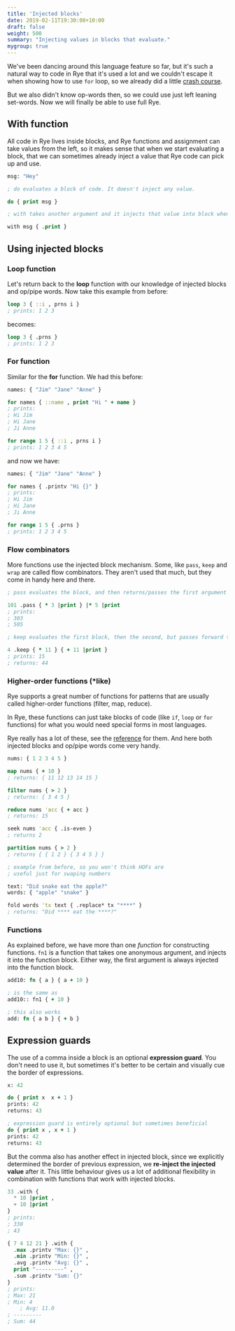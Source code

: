 ```yaml
---
title: 'Injected blocks'
date: 2019-02-11T19:30:08+10:00
draft: false
weight: 500
summary: "Injecting values in blocks that evaluate."
mygroup: true
---
```


We've been dancing around this language feature so far, but it's such a natural way to code in Rye that it's used a lot and we couldn't escape it when showing how to use `for` loop, so we already did a little [crash course](). 

But we also didn't know op-words then, so we could use just left leaning set-words. Now we will finally be able to use full Rye.

## With function

All code in Rye lives inside blocks, and Rye functions and assignment can take values from the left, so it makes sense that when we start evaluating a block, that we can sometimes already inject a value that Rye code can pick up and use.

```clojure
msg: "Hey"

; do evaluates a block of code. It doesn't inject any value.

do { print msg }

; with takes another argument and it injects that value into block when it evaluates it

with msg { .print }
```

## Using injected blocks

### Loop function

Let's return back to the **loop** function with our knowledge of injected blocks and op/pipe words. Now take this example from before:

```clojure
loop 3 { ::i , prns i }
; prints: 1 2 3
```

becomes:

```clojure
loop 3 { .prns }
; prints: 1 2 3
```

### For function

Similar for the **for** function. We had this before:

```clojure
names: { "Jim" "Jane" "Anne" }

for names { ::name , print "Hi " + name }
; prints:
; Hi Jim
; Hi Jane
; Ji Anne

for range 1 5 { ::i , prns i }
; prints: 1 2 3 4 5 
```

and now we have:

```clojure
names: { "Jim" "Jane" "Anne" }

for names { .printv "Hi {}" }
; prints:
; Hi Jim
; Hi Jane
; Ji Anne

for range 1 5 { .prns }
; prints: 1 2 3 4 5 
```

### Flow combinators

More functions use the injected block mechanism. Some, like `pass`, `keep` and `wrap` are called flow combinators. They aren't used that much, but they come in handy here and there.

```clojure
; pass evaluates the block, and then returns/passes the first argument forward

101 .pass { * 3 |print } |* 5 |print
; prints:
; 303
; 505

; keep evaluates the first block, then the second, but passes forward the result of the first

4 .keep { * 11 } { + 11 |print }
; prints: 15
; returns: 44
```

### Higher-order functions (*like)

Rye supports a great number of functions for patterns that are usually called higher-order functions (filter, map, reduce). 

In Rye, these functions can just take blocks of code (like `if`, `loop` or `for` functions) for what you would need special forms in most languages. 

Rye really has a lot of these, see the [reference](structures.html#heading-Higher%20order%20like%20functions) for them. And here both injected blocks and op/pipe words come very handy.


```clojure
nums: { 1 2 3 4 5 }

map nums { + 10 }
; returns: { 11 12 13 14 15 }

filter nums { > 2 }
; returns: { 3 4 5 }

reduce nums 'acc { + acc }
; returns: 15

seek nums 'acc { .is-even }
; returns 2

partition nums { > 2 }
; returns { { 1 2 } { 3 4 5 } }

; example from before, so you won't think HOFs are 
; useful just for swaping numbers

text: "Did snake eat the apple?"
words: { "apple" "snake" }

fold words 'tx text { .replace* tx "****" }
; returns: "Did **** eat the ****?"
```

### Functions

As explained before, we have more than one _function_ for constructing functions. `fn1` is a function that takes one anonymous argument, and injects it into the function block. Either way, the first argument is always injected into the function block.

```clojure
add10: fn { a } { a + 10 }

; is the same as
add10:: fn1 { + 10 }

; this also works
add: fn { a b } { + b }
```

## Expression guards

The use of a comma inside a block is an optional **expression guard**. You don't need to use it, but sometimes it's better to be certain and visually cue the border of expressions.

```clojure
x: 42

do { print x  x + 1 }
prints: 42
returns: 43

; expression guard is entirely optional but sometimes beneficial
do { print x , x + 1 }
prints: 42
returns: 43
```

But the comma also has another effect in injected block, since we explicitly determined the border of previous expression, we **re-inject the injected value** after it. This little behaviour gives us a lot of additional flexibility in combination with functions that work with injected blocks.

```lisp
33 .with {
  * 10 |print ,
  + 10 |print
}
; prints:
; 330
; 43

{ 7 4 12 21 } .with {
  .max .printv "Max: {}" ,
  .min .printv "Min: {}" ,
  .avg .printv "Avg: {}" ,
  print "---------" ,
  .sum .printv "Sum: {}"
}
; prints:
; Max: 21
; Min: 4
	; Avg: 11.0
; ---------
; Sum: 44
```
